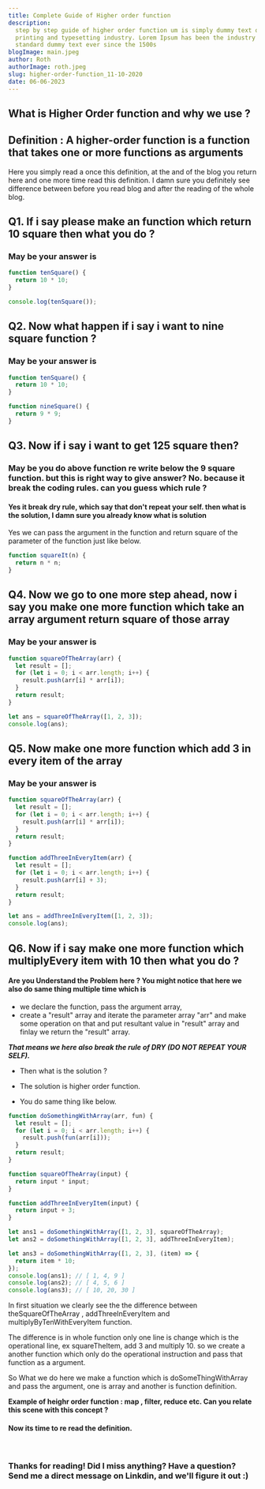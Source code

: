 ```yaml
---
title: Complete Guide of Higher order function
description:
  step by step guide of higher order function um is simply dummy text of the
  printing and typesetting industry. Lorem Ipsum has been the industry's
  standard dummy text ever since the 1500s
blogImage: main.jpeg
author: Roth
authorImage: roth.jpeg
slug: higher-order-function_11-10-2020
date: 06-06-2023
---
```


## What is Higher Order function and why we use ?

## Definition : A higher-order function is a function that takes one or more functions as arguments

Here you simply read a once this definition, at the and of the blog you return
here and one more time read this definition. I damn sure you definitely see
difference between before you read blog and after the reading of the whole blog.

## Q1. If i say please make an function which return 10 square then what you do ?

### May be your answer is

```js
function tenSquare() {
  return 10 * 10;
}

console.log(tenSquare());
```

## Q2. Now what happen if i say i want to nine square function ?

### May be your answer is

```js
function tenSquare() {
  return 10 * 10;
}

function nineSquare() {
  return 9 * 9;
}
```

## Q3. Now if i say i want to get 125 square then?

### May be you do above function re write below the 9 square function. but this is right way to give answer? No. because it break the coding rules. can you guess which rule ?

#### Yes it break dry rule, which say that don't repeat your self. then what is the solution, I damn sure you already know what is solution

Yes we can pass the argument in the function and return square of the parameter
of the function just like below.

```js
function squareIt(n) {
  return n * n;
}
```

## Q4. Now we go to one more step ahead, now i say you make one more function which take an array argument return square of those array

### May be your answer is

```js
function squareOfTheArray(arr) {
  let result = [];
  for (let i = 0; i < arr.length; i++) {
    result.push(arr[i] * arr[i]);
  }
  return result;
}

let ans = squareOfTheArray([1, 2, 3]);
console.log(ans);
```

## Q5. Now make one more function which add 3 in every item of the array

### May be your answer is

```js
function squareOfTheArray(arr) {
  let result = [];
  for (let i = 0; i < arr.length; i++) {
    result.push(arr[i] * arr[i]);
  }
  return result;
}

function addThreeInEveryItem(arr) {
  let result = [];
  for (let i = 0; i < arr.length; i++) {
    result.push(arr[i] + 3);
  }
  return result;
}

let ans = addThreeInEveryItem([1, 2, 3]);
console.log(ans);
```

## Q6. Now if i say make one more function which multiplyEvery item with 10 then what you do ?

#### Are you Understand the Problem here ? You might notice that here we also do same thing multiple time which is

- we declare the function, pass the argument array,
- create a "result" array and iterate the parameter array "arr" and make some
  operation on that and put resultant value in "result" array and finlay we
  return the "result" array.

**_That means we here also break the rule of DRY (DO NOT REPEAT YOUR SELF)._**

- Then what is the solution ?

- The solution is higher order function.

- You do same thing like below.

```js
function doSomethingWithArray(arr, fun) {
  let result = [];
  for (let i = 0; i < arr.length; i++) {
    result.push(fun(arr[i]));
  }
  return result;
}

function squareOfTheArray(input) {
  return input * input;
}

function addThreeInEveryItem(input) {
  return input + 3;
}

let ans1 = doSomethingWithArray([1, 2, 3], squareOfTheArray);
let ans2 = doSomethingWithArray([1, 2, 3], addThreeInEveryItem);

let ans3 = doSomethingWithArray([1, 2, 3], (item) => {
  return item * 10;
});
console.log(ans1); // [ 1, 4, 9 ]
console.log(ans2); // [ 4, 5, 6 ]
console.log(ans3); // [ 10, 20, 30 ]
```

In first situation we clearly see the the difference between theSquareOfTheArray
, addThreeInEveryItem and multiplyByTenWithEveryItem function.

The difference is in whole function only one line is change which is the
operational line, ex squareTheItem, add 3 and multiply 10. so we create a
another function which only do the operational instruction and pass that
function as a argument.

So What we do here we make a function which is doSomeThingWithArray and pass the
argument, one is array and another is function definition.

**Example of heighr order function : map , filter, reduce etc. Can you relate
this scene with this concept ?**

#### Now its time to re read the definition.

<br />

### Thanks for reading! Did I miss anything? Have a question? Send me a direct message on Linkdin, and we'll figure it out :)
